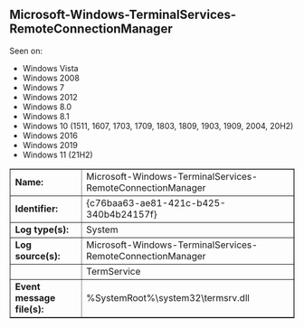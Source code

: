 ## Microsoft-Windows-TerminalServices-RemoteConnectionManager

Seen on:
* Windows Vista
* Windows 2008
* Windows 7
* Windows 2012
* Windows 8.0
* Windows 8.1
* Windows 10 (1511, 1607, 1703, 1709, 1803, 1809, 1903, 1909, 2004, 20H2)
* Windows 2016
* Windows 2019
* Windows 11 (21H2)

<table border="1" class="docutils">
  <tbody>
    <tr>
      <td><b>Name:</b></td>
      <td>Microsoft-Windows-TerminalServices-RemoteConnectionManager</td>
    </tr>
    <tr>
      <td><b>Identifier:</b></td>
      <td>{c76baa63-ae81-421c-b425-340b4b24157f}</td>
    </tr>
    <tr>
      <td><b>Log type(s):</b></td>
      <td>System</td>
    </tr>
    <tr>
      <td><b>Log source(s):</b></td>
      <td>Microsoft-Windows-TerminalServices-RemoteConnectionManager</td>
    </tr>
    <tr>
      <td>&nbsp;</td>
      <td>TermService</td>
    </tr>
    <tr>
      <td><b>Event message file(s):</b></td>
      <td>%SystemRoot%\system32\termsrv.dll</td>
    </tr>
  </tbody>
</table>

&nbsp;

